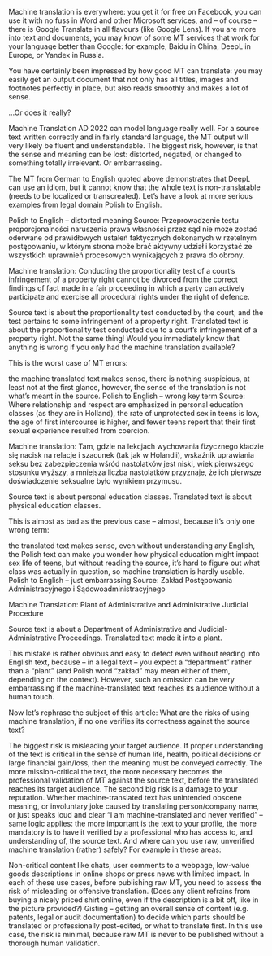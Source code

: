 
Machine translation is everywhere: you get it for free on Facebook, you can use it with no fuss in Word and other Microsoft services, and – of course – there is Google Translate in all flavours (like Google Lens). If you are more into text and documents, you may know of some MT services that work for your language better than Google: for example, Baidu in China, DeepL in Europe, or Yandex in Russia.

You have certainly been impressed by how good MT can translate: you may easily get an output document that not only has all titles, images and footnotes perfectly in place, but also reads smoothly and makes a lot of sense.

…Or does it really?

Machine Translation AD 2022 can model language really well. For a source text written correctly and in fairly standard language, the MT output will very likely be fluent and understandable. The biggest risk, however, is that the sense and meaning can be lost: distorted, negated, or changed to something totally irrelevant. Or embarrassing.

The MT from German to English quoted above demonstrates that DeepL can use an idiom, but it cannot know that the whole text is non-translatable (needs to be localized or transcreated). Let’s have a look at more serious examples from legal domain Polish to English.

Polish to English – distorted meaning
Source: Przeprowadzenie testu proporcjonalności naruszenia prawa własności przez sąd nie może zostać oderwane od prawidłowych ustaleń faktycznych dokonanych w rzetelnym postępowaniu, w którym strona może brać aktywny udział i korzystać ze wszystkich uprawnień procesowych wynikających z prawa do obrony.

Machine translation: Conducting the proportionality test of a court’s infringement of a property right cannot be divorced from the correct findings of fact made in a fair proceeding in which a party can actively participate and exercise all procedural rights under the right of defence.

Source text is about the proportionality test conducted by the court, and the test pertains to some infringement of a property right.
Translated text is about the proportionality test conducted due to a court’s infringement of a property right.
Not the same thing! Would you immediately know that anything is wrong if you only had the machine translation available?

This is the worst case of MT errors:

the machine translated text makes sense,
there is nothing suspicious, at least not at the first glance,
however, the sense of the translation is not what’s meant in the source.
Polish to English – wrong key term
Source: Where relationship and respect are emphasized in personal education classes (as they are in Holland), the rate of unprotected sex in teens is low, the age of first intercourse is higher, and fewer teens report that their first sexual experience resulted from coercion.

Machine translation: Tam, gdzie na lekcjach wychowania fizycznego kładzie się nacisk na relacje i szacunek (tak jak w Holandii), wskaźnik uprawiania seksu bez zabezpieczenia wśród nastolatków jest niski, wiek pierwszego stosunku wyższy, a mniejsza liczba nastolatków przyznaje, że ich pierwsze doświadczenie seksualne było wynikiem przymusu.

Source text is about personal education classes.
Translated text is about physical education classes.

This is almost as bad as the previous case – almost, because it’s only one wrong term:

the translated text makes sense,
even without understanding any English, the Polish text can make you wonder how physical education might impact sex life of teens,
but without reading the source, it’s hard to figure out what class was actually in question, so machine translation is hardly usable.
Polish to English – just embarrassing
Source: Zakład Postępowania Administracyjnego i Sądowoadministracyjnego

Machine Translation: Plant of Administrative and Administrative Judicial Procedure

Source text is about a Department of Administrative and Judicial-Administrative Proceedings.
Translated text made it into a plant.

This mistake is rather obvious and easy to detect even without reading into English text, because – in a legal text – you expect a “department” rather than a “plant” (and Polish word “zakład” may mean either of them, depending on the context). However, such an omission can be very embarrassing if the machine-translated text reaches its audience without a human touch.

Now let’s rephrase the subject of this article: What are the risks of using machine translation, if no one verifies its correctness against the source text?

The biggest risk is misleading your target audience. If proper understanding of the text is critical in the sense of human life, health, political decisions or large financial gain/loss, then the meaning must be conveyed correctly. The more mission-critical the text, the more necessary becomes the professional validation of MT against the source text, before the translated reaches its target audience.
The second big risk is a damage to your reputation. Whether machine-translated text has unintended obscene meaning, or involuntary joke caused by translating person/company name, or just speaks loud and clear “I am machine-translated and never verified” – same logic applies: the more important is the text to your profile, the more mandatory is to have it verified by a professional who has access to, and understanding of, the source text.
And where can you use raw, unverified machine translation (rather) safely? For example in these areas:

Non-critical content like chats, user comments to a webpage, low-value goods descriptions in online shops or press news with limited impact. In each of these use cases, before publishing raw MT, you need to assess the risk of misleading or offensive translation. (Does any client refrains from buying a nicely priced shirt online, even if the description is a bit off, like in the picture provided?)
Gisting – getting an overall sense of content (e.g. patents, legal or audit documentation) to decide which parts should be translated or professionally post-edited, or what to translate first. In this use case, the risk is minimal, because raw MT is never to be published without a thorough human validation.